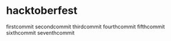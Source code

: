 # hacktoberfest
firstcommit
secondcommit
thirdcommit
fourthcommit
fifthcommit
sixthcommit
seventhcommit
